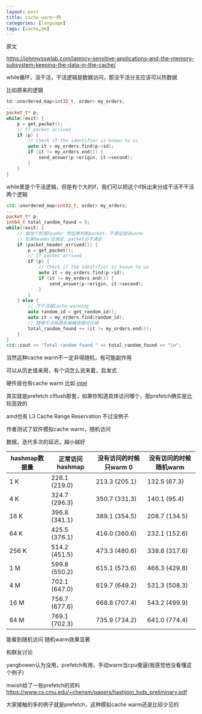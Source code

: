 ```yaml
---
layout: post
title: cache warm一例
categories: [language]
tags: [cache,mm]
---
```

原文

https://johnnysswlab.com/latency-sensitive-applications-and-the-memory-subsystem-keeping-the-data-in-the-cache/

<!-- more -->

while循环，没干活，干活逻辑是数据访问，那没干活分支应该可以热数据

比如原来的逻辑

```cpp
td::unordered_map<int32_t, order> my_orders;
...
packet_t* p;
while(!exit) {
    p = get_packet();
    // If packet arrived
    if (p) {
        // Check if the identifier is known to us
        auto it = my_orders.find(p->id);
        if (it != my_orders.end()) {
            send_answer(p->origin, it->second);
        }
    }
}
```

while里是个干活逻辑，但是有个大的if，我们可以把这个if拆出来分成干活不干活两个逻辑

```cpp
std::unordered_map<int32_t, order> my_orders;
...
packet_t* p;
int64_t total_random_found = 0;
while(!exit) {
    // 增加个检查header 然后再判断packet，不满足就去warm
    // 如果header没满足，packet必不满足
    if (packet_header_arrived()) {
        p = get_packet();
        // If packet arrived
        if (p) {
            // Check if the identifier is known to us
            auto it = my_orders.find(p->id);
            if (it != my_orders.end()) {
                send_answer(p->origin, it->second);
            }
        }
    } else {
        // 不干活就Cache warming 
        auto random_id = get_random_id();
        auto it = my_orders.find(random_id);
        // 随便干点啥避免被编译器优化掉
        total_random_found += (it != my_orders.end());
    }
}
std::cout << "Total random found " << total_random_found << "\n";
```

当然这种cache warm不一定非得随机，有可能副作用

可以从历史值来用，有个词怎么说来着，启发式

硬件层也有cache warm 比如 [intel](https://johnnysswlab.com/wp-content/uploads/Introducing-Cache-Pseudo-Locking-to-Reduce-Memory-Access-Latency-Reinette-Chatre-Intel.pdf)

其实就是prefetch clflush那套，如果你知道具体访问哪个，那prefetch确实是比较高效的

amd也有 L3 Cache Range Reservation 不过没例子

作者测试了软件模拟cache warm，随机访问

数据，迭代多次的延迟，越小越好

| hashmap数据量 | 正常访问hashmap | 没有访问的时候只warm 0 | 没有访问的时候随机warm |
| ------------- | --------------- | ---------------------- | ---------------------- |
| 1 K           | 226.1 (219.0)   | 213.3 (205.1)          | 132.5 (67.3)           |
| 4 K           | 324.7 (296.3)   | 350.7 (331.3)          | 140.1 (95.4)           |
| 16 K          | 396.8 (341.1)   | 389.1 (354.5)          | 208.7 (134.5)          |
| 64 K          | 425.5 (376.1)   | 416.0 (360.6)          | 232.1 (152.6)          |
| 256 K         | 514.2 (451.5)   | 473.3 (480.6)          | 338.8 (317.6)          |
| 1 M           | 599.8 (550.2)   | 615.1 (573.6)          | 466.3 (429.8)          |
| 4 M           | 702.1 (647.0)   | 619.7 (649.2)          | 531.3 (508.3)          |
| 16 M          | 756.7 (677.6)   | 668.8 (707.4)          | 543.2 (499.9)          |
| 64 M          | 769.1 (702.3)   | 735.9 (734.2)          | 641.0 (774.4)          |

能看到随机访问 随机warm效果显著

和群友讨论

yangbowen认为没用，prefetch有用，手动warm当cpu傻逼(我感觉他没看懂这个例子)

mwish给了一些prefetch的资料 https://www.cs.cmu.edu/~chensm/papers/hashjoin_tods_preliminary.pdf

大家接触的多的例子就是prefetch，这种模拟cache warm还是比较少见的
